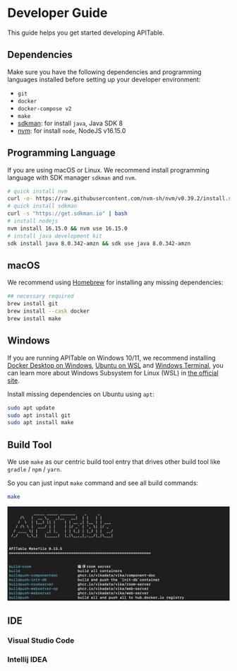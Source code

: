 # Developer Guide

This guide helps you get started developing APITable.

## Dependencies

Make sure you have the following dependencies and programming languages installed before setting up your developer environment:

- `git`
- `docker`
- `docker-compose v2`
- `make`
- [sdkman](https://sdkman.io/): for install `java`, Java SDK 8
- [nvm](https://github.com/nvm-sh/nvm): for install `node`, NodeJS v16.15.0


## Programming Language

If you are using macOS or Linux.
We recommend install programming language with SDK manager `sdkman` and `nvm`.

```bash
# quick install nvm
curl -o- https://raw.githubusercontent.com/nvm-sh/nvm/v0.39.2/install.sh | bash
# quick install sdkman
curl -s "https://get.sdkman.io" | bash
# install nodejs 
nvm install 16.15.0 && nvm use 16.15.0
# install java development kit
sdk install java 8.0.342-amzn && sdk use java 8.0.342-amzn
```

## macOS

We recommend using [Homebrew](https://brew.sh/) for installing any missing dependencies:

```bash
## necessary required
brew install git
brew install --cask docker
brew install make
```


## Windows

If you are running APITable on Windows 10/11, we recommend installing [Docker Desktop on Windows](https://docs.docker.com/desktop/install/windows-install/), [Ubuntu on WSL](https://ubuntu.com/wsl) and [Windows Terminal](https://aka.ms/terminal),
you can learn more about Windows Subsystem for Linux (WSL) in [the official site](https://learn.microsoft.com/en-us/windows/wsl).

Install missing dependencies on Ubuntu using `apt`:

```bash
sudo apt update
sudo apt install git
sudo apt install make
```


## Build Tool

We use `make` as our centric build tool entry that drives other build tool like `gradle` / `npm` / `yarn`.

So you can just input `make` command and see all build commands:

```bash
make
```

![make command screenshot](../static/make.png)



## IDE

### Visual Studio Code

### Intellij IDEA

